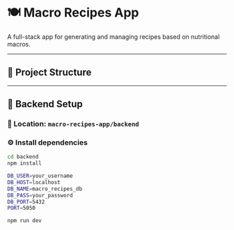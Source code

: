 # 🍽️ Macro Recipes App

A full-stack app for generating and managing recipes based on nutritional macros.

---

## 📁 Project Structure


---

## 🔧 Backend Setup

### 📍 Location: `macro-recipes-app/backend`

### ⚙️ Install dependencies
```bash
cd backend
npm install

DB_USER=your_username
DB_HOST=localhost
DB_NAME=macro_recipes_db
DB_PASS=your_password
DB_PORT=5432
PORT=5050

npm run dev

